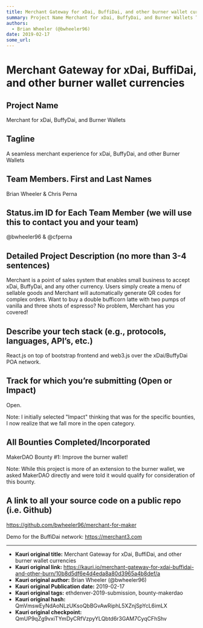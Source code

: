 ```yaml
---
title: Merchant Gateway for xDai, BuffiDai, and other burner wallet currencies
summary: Project Name Merchant for xDai, BuffyDai, and Burner Wallets Tagline A seamless merchant experience for xDai, BuffyDai, and other Burner Wallets Team Members. First and Last Names Brian Wheeler & Chris Perna Status.im ID for Each Team Member (we will use this to contact you and your team) @bwheeler96 & @cfperna Detailed Project Description (no more than 3-4 sentences) Merchant is a point of sales system that enables small business to accept xDai, BuffyDai, and any other currency. Users simply cr
authors:
  - Brian Wheeler (@bwheeler96)
date: 2019-02-17
some_url: 
---
```


# Merchant Gateway for xDai, BuffiDai, and other burner wallet currencies



## Project Name

Merchant for xDai, BuffyDai, and Burner Wallets


## Tagline

A seamless merchant experience for xDai, BuffyDai, and other Burner Wallets


## Team Members. First and Last Names

Brian Wheeler & Chris Perna


## Status.im ID for Each Team Member (we will use this to contact you and your team)

@bwheeler96 & @cfperna

## Detailed Project Description (no more than 3-4 sentences)

Merchant is a point of sales system that enables small business to accept xDai, BuffyDai, and any other currency. Users simply create a menu of sellable goods and Merchant will automatically generate QR codes for complex orders. Want to buy a double bufficorn latte with two pumps of vanilla and three shots of espresso? No problem, Merchant has you covered!

## Describe your tech stack (e.g., protocols, languages, API’s, etc.)

React.js on top of bootstrap frontend and web3.js over the xDai/BuffyDai POA network.


## Track for which you’re submitting (Open or Impact)

Open.

Note: I initially selected "Impact" thinking that was for the specific bounties, I now realize that we fall more in the open category.


## All Bounties Completed/Incorporated

MakerDAO Bounty #1: Improve the burner wallet!

Note: While this project is more of an extension to the burner wallet, we asked MakerDAO directly and were told it would qualify for consideration of this bounty.

## A link to all your source code on a public repo (i.e. Github)

https://github.com/bwheeler96/merchant-for-maker

Demo for the BuffiDai network: https://merchant3.com







---

- **Kauri original title:** Merchant Gateway for xDai, BuffiDai, and other burner wallet currencies
- **Kauri original link:** https://kauri.io/merchant-gateway-for-xdai-buffidai-and-other-burn/10b8d5df6e4d4eda8a80d3965a4b8def/a
- **Kauri original author:** Brian Wheeler (@bwheeler96)
- **Kauri original Publication date:** 2019-02-17
- **Kauri original tags:** ethdenver-2019-submission, bounty-makerdao
- **Kauri original hash:** QmVmswEyNdAoNLzUKsoQbBGvAwRiphL5XZnjSpYcL6imLX
- **Kauri original checkpoint:** QmUP9qZg9vxiTYmDyCRfVzpyYLQbtd6r3GAM7CyqCFhShv



